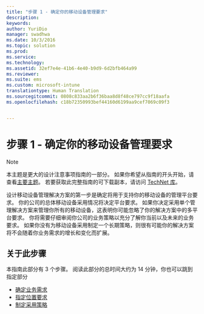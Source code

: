 ```yaml
---
title: "步骤 1 - 确定你的移动设备管理要求"
description: 
keywords: 
author: YuriDio
manager: swadhwa
ms.date: 10/3/2016
ms.topic: solution
ms.prod: 
ms.service: 
ms.technology: 
ms.assetid: 32ef7e4e-41b6-4e40-b9d9-6d2bfb464a99
ms.reviewer: 
ms.suite: ems
ms.custom: microsoft-intune
translationtype: Human Translation
ms.sourcegitcommit: 0808c833aa2b6f36baa8d8f48ce797cc9f18aafa
ms.openlocfilehash: c18b72350993bef44160d6199aa9cef7069c09f3


---
```


# 步骤 1 - 确定你的移动设备管理要求

>[!NOTE]
>本主题是更大的设计注意事项指南的一部分。 如果你希望从指南的开头开始，请查看[主要主题](mdm-design-considerations-guide.md)。 若要获取此完整指南的可下载副本，请访问 [TechNet 库](https://gallery.technet.microsoft.com/Mobile-Device-Management-7d401582)。

设计移动设备管理解决方案的第一步是确定将用于支持你的移动设备的管理平台要求。 你的公司的总体移动设备采用情况将决定平台要求。 如果你决定采用单个管理解决方案来管理你所有的移动设备，这表明你可能忽略了你的解决方案中的多平台要求。 你将需要仔细审阅你公司的业务策略以充分了解你当前以及未来的业务要求。 如果你没有为移动设备采用制定一个长期策略，则很有可能你的解决方案将不会随着你业务需求的增长和变化而扩展。 

## 关于此步骤

本指南此部分有 3 个步骤。 阅读此部分的总时间大约为 14 分钟，你也可以跳到指定部分

- [确定业务需求](mdm-identify-business-needs.md)
- [指定位置要求](mdm-specify-mdm-location-requirements.md)
- [制定采用策略](mdm-develop-mdm-adoption-strategy.md)



<!--HONumber=Oct16_HO1-->


